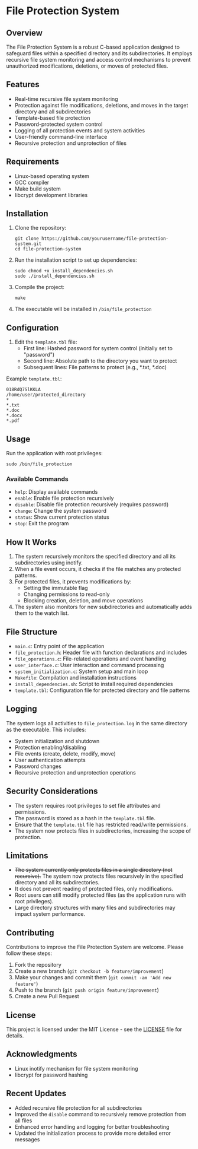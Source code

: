 # File Protection System

## Overview

The File Protection System is a robust C-based application designed to safeguard files within a specified directory and its subdirectories. It employs recursive file system monitoring and access control mechanisms to prevent unauthorized modifications, deletions, or moves of protected files.

## Features

- Real-time recursive file system monitoring
- Protection against file modifications, deletions, and moves in the target directory and all subdirectories
- Template-based file protection
- Password-protected system control
- Logging of all protection events and system activities
- User-friendly command-line interface
- Recursive protection and unprotection of files

## Requirements

- Linux-based operating system
- GCC compiler
- Make build system
- libcrypt development libraries

## Installation

1. Clone the repository:
   ```
   git clone https://github.com/yourusername/file-protection-system.git
   cd file-protection-system
   ```

2. Run the installation script to set up dependencies:
   ```
   sudo chmod +x install_dependencies.sh
   sudo ./install_dependencies.sh
   ```

3. Compile the project:
   ```
   make
   ```

4. The executable will be installed in `/bin/file_protection`

## Configuration

1. Edit the `template.tbl` file:
   - First line: Hashed password for system control (initially set to "password")
   - Second line: Absolute path to the directory you want to protect
   - Subsequent lines: File patterns to protect (e.g., *.txt, *.doc)

Example `template.tbl`:
```
018RdQ7SlKKLA
/home/user/protected_directory
*
*.txt
*.doc
*.docx
*.pdf
```

## Usage

Run the application with root privileges:

```
sudo /bin/file_protection
```

### Available Commands

- `help`: Display available commands
- `enable`: Enable file protection recursively
- `disable`: Disable file protection recursively (requires password)
- `change`: Change the system password
- `status`: Show current protection status
- `stop`: Exit the program

## How It Works

1. The system recursively monitors the specified directory and all its subdirectories using inotify.
2. When a file event occurs, it checks if the file matches any protected patterns.
3. For protected files, it prevents modifications by:
   - Setting the immutable flag
   - Changing permissions to read-only
   - Blocking creation, deletion, and move operations
4. The system also monitors for new subdirectories and automatically adds them to the watch list.

## File Structure

- `main.c`: Entry point of the application
- `file_protection.h`: Header file with function declarations and includes
- `file_operations.c`: File-related operations and event handling
- `user_interface.c`: User interaction and command processing
- `system_initialization.c`: System setup and main loop
- `Makefile`: Compilation and installation instructions
- `install_dependencies.sh`: Script to install required dependencies
- `template.tbl`: Configuration file for protected directory and file patterns

## Logging

The system logs all activities to `file_protection.log` in the same directory as the executable. This includes:

- System initialization and shutdown
- Protection enabling/disabling
- File events (create, delete, modify, move)
- User authentication attempts
- Password changes
- Recursive protection and unprotection operations

## Security Considerations

- The system requires root privileges to set file attributes and permissions.
- The password is stored as a hash in the `template.tbl` file.
- Ensure that the `template.tbl` file has restricted read/write permissions.
- The system now protects files in subdirectories, increasing the scope of protection.

## Limitations

- ~~The system currently only protects files in a single directory (not recursive).~~ The system now protects files recursively in the specified directory and all its subdirectories.
- It does not prevent reading of protected files, only modifications.
- Root users can still modify protected files (as the application runs with root privileges).
- Large directory structures with many files and subdirectories may impact system performance.

## Contributing

Contributions to improve the File Protection System are welcome. Please follow these steps:

1. Fork the repository
2. Create a new branch (`git checkout -b feature/improvement`)
3. Make your changes and commit them (`git commit -am 'Add new feature'`)
4. Push to the branch (`git push origin feature/improvement`)
5. Create a new Pull Request

## License

This project is licensed under the MIT License - see the [LICENSE](LICENSE) file for details.

## Acknowledgments

- Linux inotify mechanism for file system monitoring
- libcrypt for password hashing

## Recent Updates

- Added recursive file protection for all subdirectories
- Improved the `disable` command to recursively remove protection from all files
- Enhanced error handling and logging for better troubleshooting
- Updated the initialization process to provide more detailed error messages